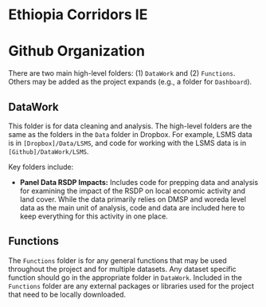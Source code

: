 # Ethiopia Corridors IE

# Github Organization
There are two main high-level folders: (1) `DataWork` and (2) `Functions`. Others may be added as the project expands (e.g., a folder for `Dashboard`). 

## DataWork

This folder is for data cleaning and analysis. The high-level folders are the same as the folders in the `Data` folder in Dropbox. For example, LSMS data is in `[Dropbox]/Data/LSMS`, and code for working with the LSMS data is in `[Github]/DataWork/LSMS`.

Key folders include:
* __Panel Data RSDP Impacts:__ Includes code for prepping data and analysis for examining the impact of the RSDP on local economic activity and land cover. While the data primarily relies on DMSP and woreda level data as the main unit of analysis, code and data are included here to keep everything for this activity in one place. 

## Functions

The `Functions` folder is for any general functions that may be used throughout the project and for multiple datasets. Any dataset specific function should go in the appropriate folder in `DataWork`. Included in the `Functions` folder are any external packages or libraries used for the project that need to be locally downloaded.

